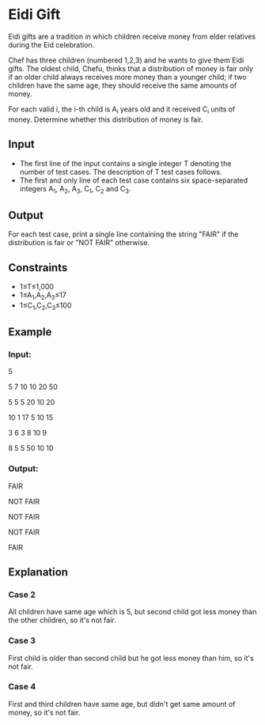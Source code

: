 # Eidi Gift

Eidi gifts are a tradition in which children receive money from elder relatives during the Eid celebration.

Chef has three children (numbered 1,2,3) and he wants to give them Eidi gifts. 
The oldest child, Chefu, thinks that a distribution of money is fair only if an older child 
always receives more money than a younger child; if two children have the same age, they should receive the same amounts of money.

For each valid i, the i-th child is A<sub>i</sub> years old and it received C<sub>i</sub> units of money. 
Determine whether this distribution of money is fair.

## Input

- The first line of the input contains a single integer T denoting the number of test cases. The description of T test cases follows.
- The first and only line of each test case contains six space-separated integers A<sub>1</sub>, A<sub>2</sub>, A<sub>3</sub>, C<sub>1</sub>, C<sub>2</sub> and C<sub>3</sub>.

## Output

For each test case, print a single line containing the string "FAIR" if the distribution is fair or "NOT FAIR" otherwise.

## Constraints

- 1≤T≤1,000
- 1≤A<sub>1</sub>,A<sub>2</sub>,A<sub>3</sub>≤17
- 1≤C<sub>1</sub>,C<sub>2</sub>,C<sub>3</sub>≤100

## Example

### Input:

5

5 7 10 10 20 50

5 5 5 20 10 20

10 1 17 5 10 15

3 6 3 8 10 9

8 5 5 50 10 10

### Output:

FAIR

NOT FAIR

NOT FAIR

NOT FAIR

FAIR

## Explanation

### Case 2

All children have same age which is 5, but second child got less money than the other children, so it's not fair.

### Case 3

First child is older than second child but he got less money than him, so it's not fair.

### Case 4

First and third children have same age, but didn't get same amount of money, so it's not fair.
